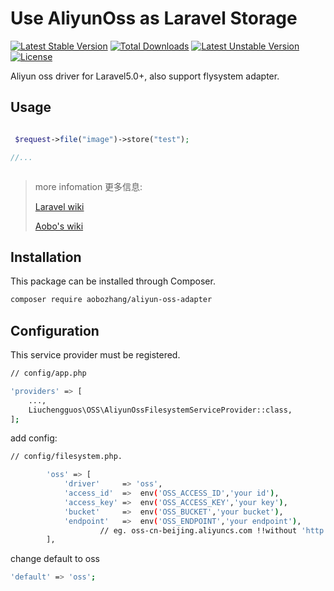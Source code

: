 
# Use AliyunOss as Laravel Storage

[![Latest Stable Version](https://poser.pugx.org/liuchengguos/aliyun-oss-adapter/v/stable)](https://packagist.org/packages/liuchengguos/aliyun-oss-adapter) [![Total Downloads](https://poser.pugx.org/aobozhang/aliyun-oss-adapter/downloads)](https://packagist.org/packages/aobozhang/aliyun-oss-adapter) [![Latest Unstable Version](https://poser.pugx.org/aobozhang/aliyun-oss-adapter/v/unstable)](https://packagist.org/packages/aobozhang/aliyun-oss-adapter) [![License](https://poser.pugx.org/aobozhang/aliyun-oss-adapter/license)](https://packagist.org/packages/aobozhang/aliyun-oss-adapter)

Aliyun oss driver for Laravel5.0+, also support flysystem adapter.




## Usage

```php

 $request->file("image")->store("test");

//...



```
> more infomation 更多信息:
>
> [Laravel wiki](https://laravel.com/docs/5.2/filesystem)
>
> [Aobo's  wiki](https://github.com/aobozhang/aliyun-oss-adapter/wiki)
>


## Installation

This package can be installed through Composer.
```bash
composer require aobozhang/aliyun-oss-adapter
```

## Configuration

This service provider must be registered.

```bash
// config/app.php

'providers' => [
    ...,
    Liuchengguos\OSS\AliyunOssFilesystemServiceProvider::class,
];
```


add config:

```bash
// config/filesystem.php.

        'oss' => [
            'driver'     => 'oss',
            'access_id'  =>  env('OSS_ACCESS_ID','your id'),
            'access_key' =>  env('OSS_ACCESS_KEY','your key'),
            'bucket'     =>  env('OSS_BUCKET','your bucket'),
            'endpoint'   =>  env('OSS_ENDPOINT','your endpoint'),  
            		// eg. oss-cn-beijing.aliyuncs.com !!without 'http://' in OSS SDK 2.0+
        ],

```

change default to oss
```bash
'default' => 'oss';
```
